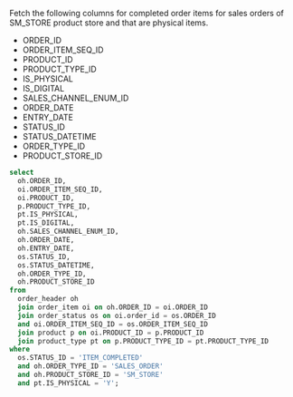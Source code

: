 Fetch the following columns for completed order items for sales orders of SM_STORE product store and that are physical items.
 - ORDER_ID
 - ORDER_ITEM_SEQ_ID
 - PRODUCT_ID
 - PRODUCT_TYPE_ID
 - IS_PHYSICAL
 - IS_DIGITAL
 - SALES_CHANNEL_ENUM_ID
 - ORDER_DATE
 - ENTRY_DATE
 - STATUS_ID
 - STATUS_DATETIME
 - ORDER_TYPE_ID
 - PRODUCT_STORE_ID 

```SQL
select 
  oh.ORDER_ID, 
  oi.ORDER_ITEM_SEQ_ID, 
  oi.PRODUCT_ID, 
  p.PRODUCT_TYPE_ID, 
  pt.IS_PHYSICAL, 
  pt.IS_DIGITAL, 
  oh.SALES_CHANNEL_ENUM_ID, 
  oh.ORDER_DATE, 
  oh.ENTRY_DATE, 
  os.STATUS_ID, 
  os.STATUS_DATETIME, 
  oh.ORDER_TYPE_ID, 
  oh.PRODUCT_STORE_ID 
from 
  order_header oh 
  join order_item oi on oh.ORDER_ID = oi.ORDER_ID 
  join order_status os on oi.order_id = os.ORDER_ID 
  and oi.ORDER_ITEM_SEQ_ID = os.ORDER_ITEM_SEQ_ID 
  join product p on oi.PRODUCT_ID = p.PRODUCT_ID 
  join product_type pt on p.PRODUCT_TYPE_ID = pt.PRODUCT_TYPE_ID 
where 
  os.STATUS_ID = 'ITEM_COMPLETED' 
  and oh.ORDER_TYPE_ID = 'SALES_ORDER' 
  and oh.PRODUCT_STORE_ID = 'SM_STORE' 
  and pt.IS_PHYSICAL = 'Y';
```
